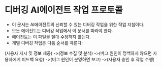 # 디버깅 AI에이전트 작업 프로토콜
- 이 문서는 AI에이전트의 신뢰할 수 있는 디버깅 작업을 위한 작업 지침이다.
- 모든 에이전트는 디버깅 작업에서 이 문서를 따라야 한다.
- 에이전트는 이 파일을 절대 수정하지 않는다.
- 개별 디버깅 작업은 다음 순서를 따른다:

(사용자 지시 및 정보 제공)
    ->(정보 수집 및 분석)
    ->(버그 원인이 명백하지 않으면 사용자에게 피드백 요청)
    ->(버그 원인이 분명하면 보고)
    ->(사용자 승인 후 작업 수행)

